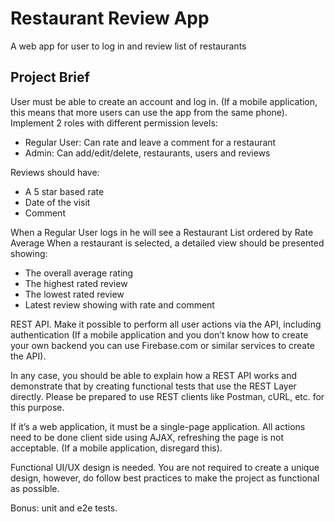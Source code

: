 # Restaurant Review App
A web app for user to log in and review list of restaurants

## Project Brief
User must be able to create an account and log in. (If a mobile application, this means that more users can use the app from the same phone).
Implement 2 roles with different permission levels:
- Regular User: Can rate and leave a comment for a restaurant
- Admin: Can add/edit/delete, restaurants, users and reviews

Reviews should have:
- A 5 star based rate
- Date of the visit
- Comment

When a Regular User logs in he will see a Restaurant List ordered by Rate Average
When a restaurant is selected, a detailed view should be presented showing:
* The overall average rating
* The highest rated review
* The lowest rated review
* Latest review showing with rate and comment

REST API. Make it possible to perform all user actions via the API, including authentication (If a mobile application and you don’t know how to create your own backend you can use Firebase.com or similar services to create the API).

In any case, you should be able to explain how a REST API works and demonstrate that by creating functional tests that use the REST Layer directly. Please be prepared to use REST clients like Postman, cURL, etc. for this purpose.

If it’s a web application, it must be a single-page application. All actions need to be done client side using AJAX, refreshing the page is not acceptable. (If a mobile application, disregard this).

Functional UI/UX design is needed. You are not required to create a unique design, however, do follow best practices to make the project as functional as possible.

Bonus: unit and e2e tests.

